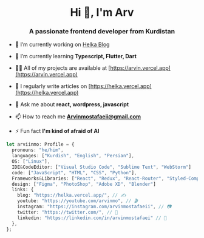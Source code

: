 <h1 align="center">Hi 👋, I'm Arv</h1>
<h3 align="center">A passionate frontend developer from Kurdistan</h3>

- 🔭 I’m currently working on [Helka Blog](https://helka.vercel.app/)

- 🌱 I’m currently learning **Typescript, Flutter, Dart**

- 👨‍💻 All of my projects are available at [https://arvin.vercel.app](https://arvin.vercel.app)

- 📝 I regularly write articles on [https://helka.vercel.app](https://helka.vercel.app)

- 💬 Ask me about **react, wordpress, javascript**

- 📫 How to reach me **Arvinmostafaeii@gmail.com**

- ⚡ Fun fact **I'm kind of afraid of AI**


```ts
let arviinmo: Profile = {
  pronouns: "he/him",
  languages: ["Kurdish", "English", "Persian"],
  OS: ["Linux"],
  IDE&CodeEditor: ["Visual Studio Code", "Sublime Text", "WebStorm"]
  code: ["JavaScript", "HTML", "CSS", "Python"],
  Frameworks&Libraries: ["React", "Redux", "React-Router", "Styled-Component", "Tailwind", "Docker", "Next.js", "Gatsby", "Remix", "Webpack", "Typescript", "Node.js", "Expressjs", "GraphQL", "Wordpress"],
  design: ["Figma", "PhotoShop", "Adobe XD", "Blender"]
  links: {
    blog: "https://helka.vercel.app/", // ✍️
    youtube: "https://youtube.com/arvinmo", // 🎬
    instagram: "https://instagram.com/arvinmostafaeii", // 📷
    twitter: "https://twitter.com/", // 🐤
    linkedin: "https://linkedin.com/in/arvinmostafaei" // 💼
  },
};
```
